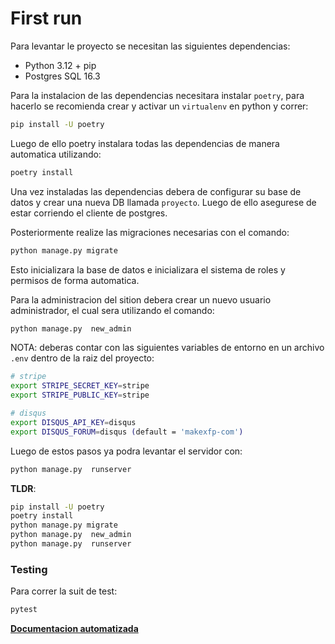 # First run

Para levantar le proyecto se necesitan las siguientes dependencias:

- Python 3.12 + pip
- Postgres SQL 16.3

Para la instalacion de las dependencias necesitara instalar `poetry`, para hacerlo se
recomienda crear y activar un `virtualenv` en python y correr:

```bash
pip install -U poetry
```

Luego de ello poetry instalara todas las dependencias de manera automatica utilizando:

```bash
poetry install
```

Una vez instaladas las dependencias debera de configurar su base de datos y crear una nueva DB
llamada `proyecto`.
Luego de ello asegurese de estar corriendo el cliente de postgres.

Posteriormente realize las migraciones necesarias con el comando:

```bash
python manage.py migrate
```

Esto inicializara la base de datos e inicializara el sistema de roles y permisos de forma
automatica.

Para la administracion del sition debera crear un nuevo usuario administrador, el cual sera
utilizando el comando:

```bash
python manage.py  new_admin
```

NOTA:
deberas contar con las siguientes variables de entorno en un archivo `.env` dentro de la raiz
del proyecto:

```bash
# stripe
export STRIPE_SECRET_KEY=stripe
export STRIPE_PUBLIC_KEY=stripe

# disqus
export DISQUS_API_KEY=disqus
export DISQUS_FORUM=disqus (default = 'makexfp-com')
```

Luego de estos pasos ya podra levantar el servidor con:

```bash
python manage.py  runserver
```

**TLDR**:

```bash
pip install -U poetry
poetry install
python manage.py migrate
python manage.py  new_admin
python manage.py  runserver
```

### Testing

Para correr la suit de test:

```bash
pytest
```

**[Documentacion automatizada](https://grupo10is.github.io/proyecto_is2/)**

